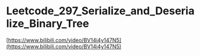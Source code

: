 # Leetcode_297_Serialize_and_Deserialize_Binary_Tree

[https://www.bilibili.com/video/BV14i4y147N5](https://www.bilibili.com/video/BV14i4y147N5)
